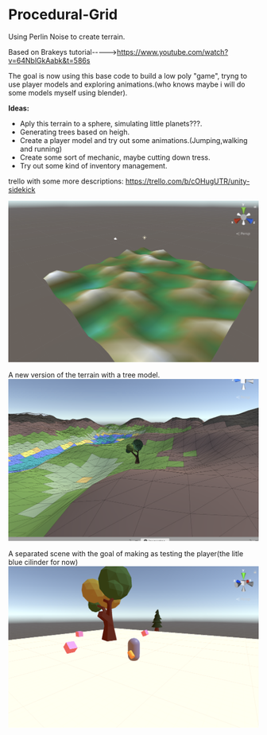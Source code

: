 # Procedural-Grid
Using Perlin Noise to create terrain.

Based on Brakeys tutorial----->https://www.youtube.com/watch?v=64NblGkAabk&t=586s

The goal is now using this base code to build a low poly "game", tryng to use player models and exploring animations.(who knows maybe i will do some models myself using blender).

**Ideas:**

- Aply this terrain to a sphere, simulating little planets???.
- Generating trees based on heigh.
- Create a player model and try out some animations.(Jumping,walking and running)
- Create some sort of mechanic, maybe cutting down tress.
- Try out some kind of inventory management.

trello with some more descriptions: https://trello.com/b/cOHugUTR/unity-sidekick

![1](terrain.png)


A new version of the terrain with a tree model.
![2](Low-poly.png) 

A separated scene with the goal of making as testing the player(the litle blue cilinder for now)
![3](Player.png)


